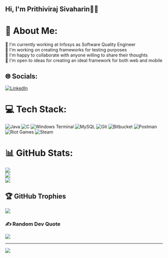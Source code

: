 ## Hi, I'm Prithiviraj Sivaharin🐦‍🔥

# 💫 About Me:
🔭 I'm currently working at Infosys as Software Quality Engineer<br>🌱 I'm working on creating frameworks for testing purposes<br>👯 I'm happy to collaborate with anyone willing to share their thoughts<br>🤔 I'm open to ideas for creating an ideal framework for both web and mobile


## 🌐 Socials:
[![LinkedIn](https://img.shields.io/badge/LinkedIn-%230077B5.svg?logo=linkedin&logoColor=white)](https://linkedin.com/in/https://www.linkedin.com/in/prithiviraj-s-a55857120) 

# 💻 Tech Stack:
![Java](https://img.shields.io/badge/java-%23ED8B00.svg?style=flat&logo=openjdk&logoColor=white) ![C](https://img.shields.io/badge/c-%2300599C.svg?style=flat&logo=c&logoColor=white) ![Windows Terminal](https://img.shields.io/badge/Windows%20Terminal-%234D4D4D.svg?style=flat&logo=windows-terminal&logoColor=white) ![MySQL](https://img.shields.io/badge/mysql-4479A1.svg?style=flat&logo=mysql&logoColor=white) ![Git](https://img.shields.io/badge/git-%23F05033.svg?style=flat&logo=git&logoColor=white) ![Bitbucket](https://img.shields.io/badge/bitbucket-%230047B3.svg?style=flat&logo=bitbucket&logoColor=white) ![Postman](https://img.shields.io/badge/Postman-FF6C37?style=flat&logo=postman&logoColor=white) ![Riot Games](https://img.shields.io/badge/riotgames-D32936.svg?style=flat&logo=riotgames&logoColor=white) ![Steam](https://img.shields.io/badge/steam-%23000000.svg?style=flat&logo=steam&logoColor=white)
# 📊 GitHub Stats:
![](https://github-readme-stats.vercel.app/api?username=Sivaharin&theme=merko&hide_border=true&include_all_commits=false&count_private=false)<br/>
![](https://nirzak-streak-stats.vercel.app/?user=Sivaharin&theme=merko&hide_border=true)<br/>
![](https://github-readme-stats.vercel.app/api/top-langs/?username=Sivaharin&theme=merko&hide_border=true&include_all_commits=false&count_private=false&layout=compact)

## 🏆 GitHub Trophies
![](https://github-profile-trophy.vercel.app/?username=Sivaharin&theme=merko&no-frame=true&no-bg=true&margin-w=4)

### ✍️ Random Dev Quote
![](https://quotes-github-readme.vercel.app/api?type=horizontal&theme=tokyonight)

---
[![](https://visitcount.itsvg.in/api?id=Sivaharin&icon=0&color=0)](https://visitcount.itsvg.in)

<!-- Proudly created with GPRM ( https://gprm.itsvg.in ) -->
